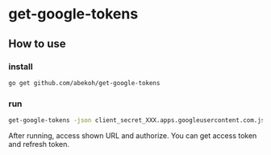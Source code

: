 # get-google-tokens

## How to use
### install
```bash
go get github.com/abekoh/get-google-tokens
```
### run
```bash
get-google-tokens -json client_secret_XXX.apps.googleusercontent.com.json -scope https://www.googleapis.com/auth/photoslibrary.appendonly
```
After running, access shown URL and authorize.
You can get access token and refresh token.
